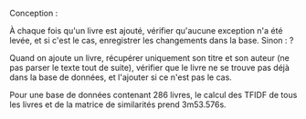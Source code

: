 Conception :

À chaque fois qu'un livre est ajouté, vérifier qu'aucune exception n'a été
levée, et si c'est le cas, enregistrer les changements dans la base.
Sinon : ?

Quand on ajoute un livre, récupérer uniquement son titre et son auteur (ne pas
parser le texte tout de suite), vérifier que le livre ne se trouve pas déjà
dans la base de données, et l'ajouter si ce n'est pas le cas.

Pour une base de données contenant 286 livres, 
le calcul des TFIDF de tous les livres et de la matrice de similarités prend 3m53.576s.